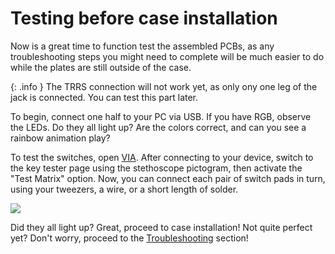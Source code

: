 # Testing before case installation

Now is a great time to function test the assembled PCBs, as any troubleshooting steps you might need to complete will be much easier to do while the plates are still outside of the case.

{: .info }
The TRRS connection will not work yet, as only ony one leg of the jack is connected. You can test this part later.

To begin, connect one half to your PC via USB. If you have RGB, observe the LEDs. Do they all light up? Are the colors correct, and can you see a rainbow animation play?

To test the switches, open [VIA](https://usevia.app/). After connecting to your device, switch to the key tester page using the stethoscope pictogram, then activate the "Test Matrix" option. Now, you can connect each pair of switch pads in turn, using your tweezers, a wire, or a short length of solder.

![]({{site.baseurl}}/assets/pics/guides/generic/via-test-matrix.png)

Did they all light up? Great, proceed to case installation! Not quite perfect yet? Don't worry, proceed to the [Troubleshooting]({{site.baseurl}}/help/troubleshooting.html) section!
